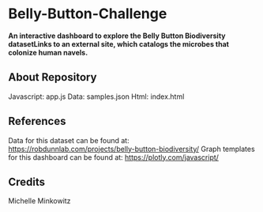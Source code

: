 # Belly-Button-Challenge
**An interactive dashboard to explore the Belly Button Biodiversity datasetLinks to an external site, which catalogs the microbes that colonize human navels.**

## About Repository
Javascript: app.js 
Data: samples.json
Html: index.html

## References
Data for this dataset can be found at: https://robdunnlab.com/projects/belly-button-biodiversity/
Graph templates for this dashboard can be found at: https://plotly.com/javascript/

## Credits
Michelle Minkowitz
